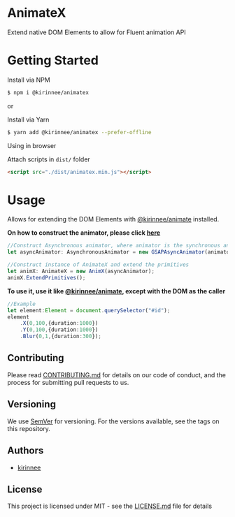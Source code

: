 # AnimateX

Extend native DOM Elements to allow for Fluent animation API

# Getting Started

Install via NPM 
```bash
$ npm i @kirinnee/animatex
```

or 

Install via Yarn
```bash
$ yarn add @kirinnee/animatex --prefer-offline
```

Using in browser

Attach scripts in `dist/` folder
```html
<script src="./dist/animatex.min.js"></script>
```

# Usage

Allows for extending the DOM Elements with [@kirinnee/animate](https://www.npmjs.com/package/@kirinnee/animate) installed. 

**On how to construct the animator, please click [here](https://github.com/kirinnee/tslib.animate#dependency)**

```ts
//Construct Asynchronous animator, where animator is the synchronous animator, refer to above.
let asyncAnimator: AsynchronousAnimator = new GSAPAsyncAnimator(animator);

//Construct instance of AnimateX and extend the primitives
let animX: AnimateX = new AnimX(asyncAnimator);
animX.ExtendPrimitives();
```

**To use it, use it like [@kirinnee/animate](https://www.npmjs.com/package/@kirinnee/animate), except with the DOM as the caller**

```ts
//Example
let element:Element = document.querySelector("#id");
element
    .X(0,100,{duration:1000})
    .Y(0,100,{duration:1000})
    .Blur(0,1,{duration:300});
```




## Contributing
Please read [CONTRIBUTING.md](CONTRIBUTING.MD) for details on our code of conduct, and the process for submitting pull requests to us.

## Versioning 
We use [SemVer](https://semver.org/) for versioning. For the versions available, see the tags on this repository.

## Authors
* [kirinnee](mailto:kirinnee@gmail.com) 

## License
This project is licensed under MIT - see the [LICENSE.md](LICENSE.MD) file for details